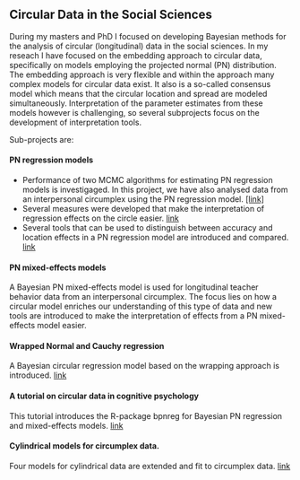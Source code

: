 ## Circular Data in the Social Sciences

During my masters and PhD I focused on developing Bayesian methods for the analysis of circular (longitudinal) data in the social sciences.
In my reseach I have focused on the embedding approach to circular data, specifically on models employing the projected normal (PN) 
distribution. The embedding approach is very flexible and within the approach many complex models for circular data exist.
It also is a so-called consensus model which means that the circular location and spread are modeled simultaneously. 
Interpretation of the parameter estimates from these models however is challenging, so several subprojects focus on the development 
of interpretation tools.

Sub-projects are:

#### PN regression models
* Performance of two MCMC algorithms for estimating PN regression models is investigaged. In this project, we have also analysed data from an interpersonal circumplex using the 
    PN regression model. [[link]](https://econtent.hogrefe.com/doi/10.1027/1614-2241/a000147)
* Several measures were developed that make the interpretation of regression effects on the circle easier. [link](https://onlinelibrary.wiley.com/doi/pdf/10.1111/bmsp.12108)
* Several tools that can be used to distinguish between accuracy and location effects in a PN regression model are introduced and compared.
[link](https://github.com/joliencremers/Data-Archive-Accuracy-Effect-PN-Models)

#### PN mixed-effects models
A Bayesian PN mixed-effects model is used for longitudinal teacher behavior data from an interpersonal 
circumplex. The focus lies on how a circular model enriches our understanding of this type of data and new tools are introduced to make 
the interpretation of effects from a PN mixed-effects model easier. 

#### Wrapped Normal and Cauchy regression
A Bayesian circular regression model based on the wrapping approach is introduced. [link](https://github.com/joliencremers/regression_wrapping)

#### A tutorial on circular data in cognitive psychology
This tutorial introduces the R-package bpnreg for Bayesian PN regression and mixed-effects models. [link](https://www.frontiersin.org/articles/10.3389/fpsyg.2018.02040/abstract)

#### Cylindrical models for circumplex data.
Four models for cylindrical data are extended and fit to circumplex data. [link](https://github.com/joliencremers/CylindricalComparisonCircumplex)



